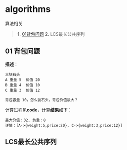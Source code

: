 # algorithms
算法相关
> **1.** [01背包问题](README.md#01背包问题)
> **2.** LCS最长公共序列



## 01 背包问题

**描述**：
```
三块石头  
A 重量 5  价值 20
B 重量 4  价值 10
C 重量 3  价值 12

背包容量 10，怎么装石头，背包价值最大？
```

计算过程见**code**，计算**结果**如下：
```
最大价值：32, 负重：8 
详情：[A->{weight:5,price:20}, C->{weight:3,price:12}]
```


## LCS最长公共序列